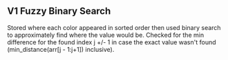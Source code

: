 ## V1 Fuzzy Binary Search

Stored where each color appeared in sorted order then used binary search to approximately find where the value would be. Checked for the min difference for the found index j +/- 1 in case the exact value wasn't found (min_distance(arr[j - 1:j+1]) inclusive).
